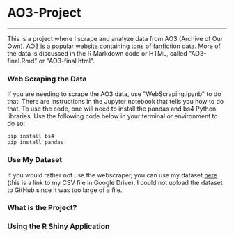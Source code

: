 # AO3-Project

---

This is a project where I scrape and analyze data from AO3 (Archive of Our Own). AO3 is a popular website containing tons of fanfiction data. More of the data is discussed in the R Markdown code or HTML, called "AO3-final.Rmd" or "AO3-final.html".

### Web Scraping the Data

If you are needing to scrape the AO3 data, use "WebScraping.ipynb" to do that. There are instructions in the Jupyter notebook that tells you how to do that. To use the code, one will need to install the pandas and bs4 Python libraries. Use the following code below in your terminal or environment to do so:

```
pip install bs4
pip install pandas
```

### Use My Dataset

If you would rather not use the webscraper, you can use my dataset [here](https://drive.google.com/file/d/1zj4q_QqtkZpz7U5FeNxYR9D7rOPG4JkE/view?usp=share_link) (this is a link to my CSV file in Google Drive). I could not upload the dataset to GitHub since it was too large of a file.

### What is the Project?



### Using the R Shiny Application
